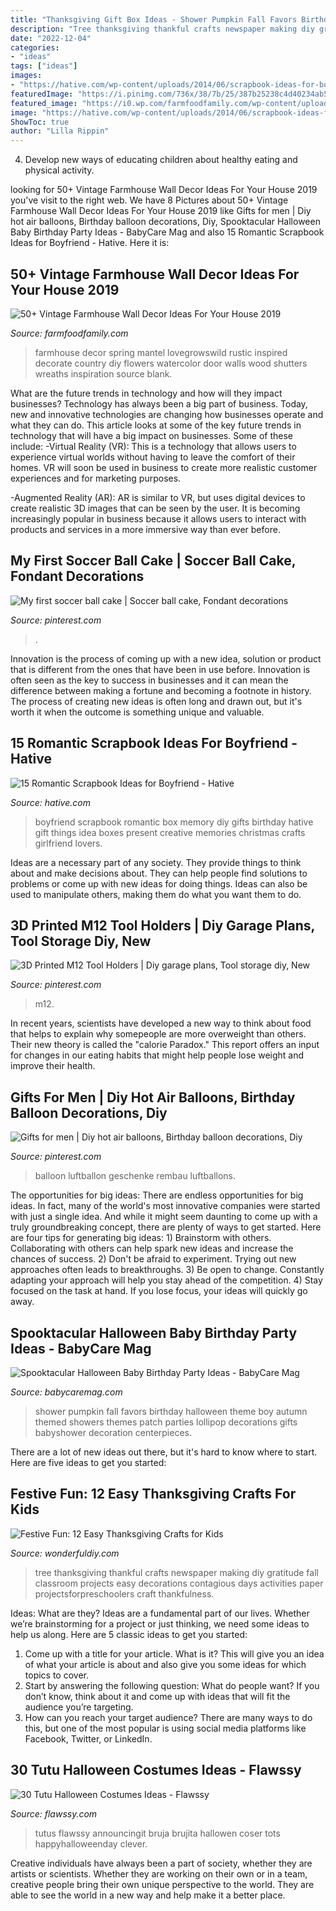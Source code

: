 ```yaml
---
title: "Thanksgiving Gift Box Ideas - Shower Pumpkin Fall Favors Birthday Halloween Theme Boy Autumn Themed Showers Themes Patch Parties Lollipop Decorations Gifts Babyshower Decoration Centerpieces"
description: "Tree thanksgiving thankful crafts newspaper making diy gratitude fall classroom projects easy decorations contagious days activities paper projectsforpreschoolers craft thankfulness"
date: "2022-12-04"
categories:
- "ideas"
tags: ["ideas"]
images:
- "https://hative.com/wp-content/uploads/2014/06/scrapbook-ideas-for-boyfriend/14-scrapbook-ideas-for-lovers.jpg"
featuredImage: "https://i.pinimg.com/736x/38/7b/25/387b25238c4d40234ab54dcb0d29fc5c.jpg"
featured_image: "https://i0.wp.com/farmfoodfamily.com/wp-content/uploads/2018/05/02-farmhouse-wall-decor-ideas.jpg?resize=600%2C884&amp;ssl=1"
image: "https://hative.com/wp-content/uploads/2014/06/scrapbook-ideas-for-boyfriend/14-scrapbook-ideas-for-lovers.jpg"
ShowToc: true
author: "Lilla Rippin"
---
```



4. Develop new ways of educating children about healthy eating and physical activity.

	

		
looking for 50+ Vintage Farmhouse Wall Decor Ideas For Your House 2019 you've visit to the right web. We have 8 Pictures about 50+ Vintage Farmhouse Wall Decor Ideas For Your House 2019 like Gifts for men | Diy hot air balloons, Birthday balloon decorations, Diy, Spooktacular Halloween Baby Birthday Party Ideas - BabyCare Mag and also 15 Romantic Scrapbook Ideas for Boyfriend - Hative. Here it is:
		
    
## 50+ Vintage Farmhouse Wall Decor Ideas For Your House 2019

<img loading=lazy src="https://i0.wp.com/farmfoodfamily.com/wp-content/uploads/2018/05/02-farmhouse-wall-decor-ideas.jpg?resize=600%2C884&amp;ssl=1" onerror="this.onerror=null;this.src='https://tse3.mm.bing.net/th?id=OIP.Xl9idBTQAM4TniUHLtdVMgHaK6&amp;pid=15.1';" alt="50+ Vintage Farmhouse Wall Decor Ideas For Your House 2019">

_Source: farmfoodfamily.com_

>farmhouse decor spring mantel lovegrowswild rustic inspired decorate country diy flowers watercolor door walls wood shutters wreaths inspiration source blank. 

	

What are the future trends in technology and how will they impact businesses?
Technology has always been a big part of business. Today, new and innovative technologies are changing how businesses operate and what they can do. This article looks at some of the key future trends in technology that will have a big impact on businesses. Some of these include:
-Virtual Reality (VR): This is a technology that allows users to experience virtual worlds without having to leave the comfort of their homes. VR will soon be used in business to create more realistic customer experiences and for marketing purposes.

-Augmented Reality (AR): AR is similar to VR, but uses digital devices to create realistic 3D images that can be seen by the user. It is becoming increasingly popular in business because it allows users to interact with products and services in a more immersive way than ever before.

    
## My First Soccer Ball Cake | Soccer Ball Cake, Fondant Decorations

<img loading=lazy src="https://i.pinimg.com/736x/d6/38/36/d638367b3075e39d6dc423f3eefdef4f--soccer-ball-cake.jpg" onerror="this.onerror=null;this.src='https://tse3.mm.bing.net/th?id=OIP.NJZdL7-EzOsVxWNyIpOvagHaJ4&amp;pid=15.1';" alt="My first soccer ball cake | Soccer ball cake, Fondant decorations">

_Source: pinterest.com_

>. 

	

Innovation is the process of coming up with a new idea, solution or product that is different from the ones that have been in use before. Innovation is often seen as the key to success in businesses and it can mean the difference between making a fortune and becoming a footnote in history. The process of creating new ideas is often long and drawn out, but it's worth it when the outcome is something unique and valuable.

    
## 15 Romantic Scrapbook Ideas For Boyfriend - Hative

<img loading=lazy src="https://hative.com/wp-content/uploads/2014/06/scrapbook-ideas-for-boyfriend/14-scrapbook-ideas-for-lovers.jpg" onerror="this.onerror=null;this.src='https://tse4.mm.bing.net/th?id=OIP.7yqCcXCTzDaVwZay9thIkAHaJ4&amp;pid=15.1';" alt="15 Romantic Scrapbook Ideas for Boyfriend - Hative">

_Source: hative.com_

>boyfriend scrapbook romantic box memory diy gifts birthday hative gift things idea boxes present creative memories christmas crafts girlfriend lovers. 

	

Ideas are a necessary part of any society. They provide things to think about and make decisions about. They can help people find solutions to problems or come up with new ideas for doing things. Ideas can also be used to manipulate others, making them do what you want them to do.

    
## 3D Printed M12 Tool Holders | Diy Garage Plans, Tool Storage Diy, New

<img loading=lazy src="https://i.pinimg.com/736x/38/7b/25/387b25238c4d40234ab54dcb0d29fc5c.jpg" onerror="this.onerror=null;this.src='https://tse4.mm.bing.net/th?id=OIP.otLJRP4_aiBaX2NMSbqkIAHaJ3&amp;pid=15.1';" alt="3D Printed M12 Tool Holders | Diy garage plans, Tool storage diy, New">

_Source: pinterest.com_

>m12. 

	

In recent years, scientists have developed a new way to think about food that helps to explain why somepeople are more overweight than others. Their new theory is called the "calorie Paradox." This report offers an input for changes in our eating habits that might help people lose weight and improve their health.

    
## Gifts For Men | Diy Hot Air Balloons, Birthday Balloon Decorations, Diy

<img loading=lazy src="https://i.pinimg.com/736x/d5/e5/96/d5e5961476e62febb0a10f0fe6cf8937.jpg" onerror="this.onerror=null;this.src='https://tse4.mm.bing.net/th?id=OIP.3ZBGglz7k9SL1gdd9FsGhwHaJ3&amp;pid=15.1';" alt="Gifts for men | Diy hot air balloons, Birthday balloon decorations, Diy">

_Source: pinterest.com_

>balloon luftballon geschenke rembau luftballons. 

	

The opportunities for big ideas:
There are endless opportunities for big ideas. In fact, many of the world's most innovative companies were started with just a single idea. And while it might seem daunting to come up with a truly groundbreaking concept, there are plenty of ways to get started. Here are four tips for generating big ideas: 1) Brainstorm with others. Collaborating with others can help spark new ideas and increase the chances of success. 2) Don't be afraid to experiment. Trying out new approaches often leads to breakthroughs. 3) Be open to change. Constantly adapting your approach will help you stay ahead of the competition. 4) Stay focused on the task at hand. If you lose focus, your ideas will quickly go away.

    
## Spooktacular Halloween Baby Birthday Party Ideas - BabyCare Mag

<img loading=lazy src="http://www.babycaremag.com/wp-content/uploads/2016/09/35f169f4e4fb11a070a2831bca53336d.jpg" onerror="this.onerror=null;this.src='https://tse3.mm.bing.net/th?id=OIP.Ee0PM7b-y5rgHRl6bONDbQHaKX&amp;pid=15.1';" alt="Spooktacular Halloween Baby Birthday Party Ideas - BabyCare Mag">

_Source: babycaremag.com_

>shower pumpkin fall favors birthday halloween theme boy autumn themed showers themes patch parties lollipop decorations gifts babyshower decoration centerpieces. 

	

There are a lot of new ideas out there, but it's hard to know where to start. Here are five ideas to get you started: 

    
## Festive Fun: 12 Easy Thanksgiving Crafts For Kids

<img loading=lazy src="http://cdn.wonderfuldiy.com/wp-content/uploads/2016/09/Fall-newspaper-tree.jpg" onerror="this.onerror=null;this.src='https://tse1.mm.bing.net/th?id=OIP.S-pItCIivvrYwUajCKv3eAHaKS&amp;pid=15.1';" alt="Festive Fun: 12 Easy Thanksgiving Crafts for Kids">

_Source: wonderfuldiy.com_

>tree thanksgiving thankful crafts newspaper making diy gratitude fall classroom projects easy decorations contagious days activities paper projectsforpreschoolers craft thankfulness. 

	

Ideas: What are they?
Ideas are a fundamental part of our lives. Whether we’re brainstorming for a project or just thinking, we need some ideas to help us along. Here are 5 classic ideas to get you started:
1. Come up with a title for your article. What is it? This will give you an idea of what your article is about and also give you some ideas for which topics to cover.
2. Start by answering the following question: What do people want? If you don’t know, think about it and come up with ideas that will fit the audience you’re targeting. 
3. How can you reach your target audience? There are many ways to do this, but one of the most popular is using social media platforms like Facebook, Twitter, or LinkedIn.

    
## 30 Tutu Halloween Costumes Ideas - Flawssy

<img loading=lazy src="http://flawssy.com/wp-content/uploads/2016/06/Tutu-Dress-Halloween-Costumes-ideas.jpg" onerror="this.onerror=null;this.src='https://tse3.mm.bing.net/th?id=OIP.pf2TIoEjKo1UV_2e1FrDuwHaLH&amp;pid=15.1';" alt="30 Tutu Halloween Costumes Ideas - Flawssy">

_Source: flawssy.com_

>tutus flawssy announcingit bruja brujita hallowen coser tots happyhalloweenday clever. 

	

Creative individuals have always been a part of society, whether they are artists or scientists. Whether they are working on their own or in a team, creative people bring their own unique perspective to the world. They are able to see the world in a new way and help make it a better place.

